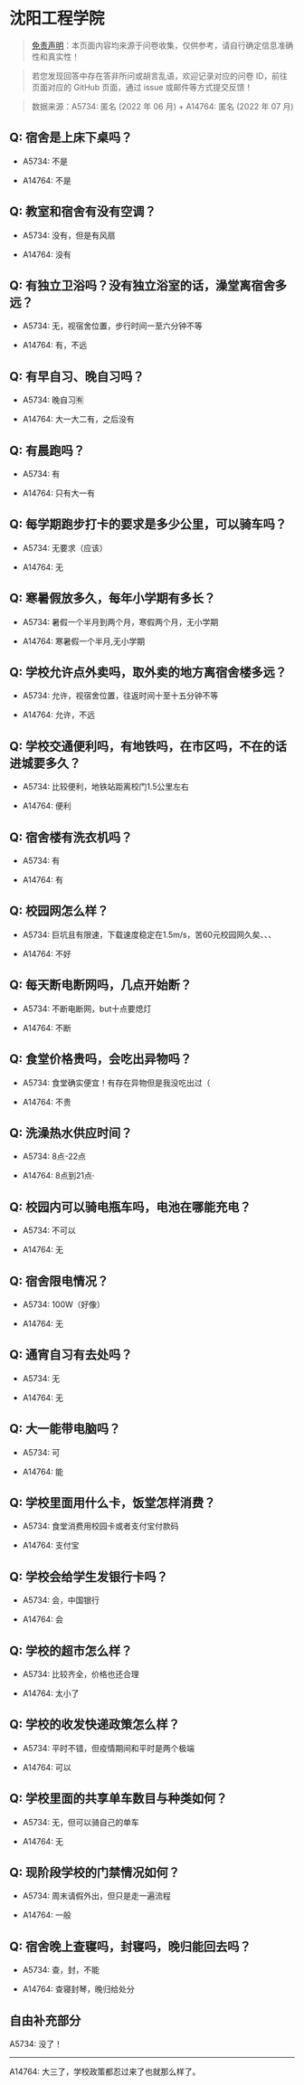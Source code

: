 # 沈阳工程学院

> [免责声明](https://colleges.chat/#_3)：本页面内容均来源于问卷收集，仅供参考，请自行确定信息准确性和真实性！

> 若您发现回答中存在答非所问或胡言乱语，欢迎记录对应的问卷 ID，前往页面对应的 GitHub 页面，通过 issue 或邮件等方式提交反馈！

> 数据来源：A5734: 匿名 (2022 年 06 月) + A14764: 匿名 (2022 年 07 月)

## Q: 宿舍是上床下桌吗？

- A5734: 不是

- A14764: 不是

## Q: 教室和宿舍有没有空调？

- A5734: 没有，但是有风扇

- A14764: 没有

## Q: 有独立卫浴吗？没有独立浴室的话，澡堂离宿舍多远？

- A5734: 无，视宿舍位置，步行时间一至六分钟不等

- A14764: 有，不远

## Q: 有早自习、晚自习吗？

- A5734: 晚自习🈶

- A14764: 大一大二有，之后没有

## Q: 有晨跑吗？

- A5734: 有

- A14764: 只有大一有

## Q: 每学期跑步打卡的要求是多少公里，可以骑车吗？

- A5734: 无要求（应该）

- A14764: 无

## Q: 寒暑假放多久，每年小学期有多长？

- A5734: 暑假一个半月到两个月，寒假两个月，无小学期

- A14764: 寒暑假一个半月,无小学期

## Q: 学校允许点外卖吗，取外卖的地方离宿舍楼多远？

- A5734: 允许，视宿舍位置，往返时间十至十五分钟不等

- A14764: 允许，不远

## Q: 学校交通便利吗，有地铁吗，在市区吗，不在的话进城要多久？

- A5734: 比较便利，地铁站距离校门1.5公里左右

- A14764: 便利

## Q: 宿舍楼有洗衣机吗？

- A5734: 有

- A14764: 有

## Q: 校园网怎么样？

- A5734: 巨坑且有限速，下载速度稳定在1.5m/s，苦60元校园网久矣、、、

- A14764: 不好

## Q: 每天断电断网吗，几点开始断？

- A5734: 不断电断网，but十点要熄灯

- A14764: 不断

## Q: 食堂价格贵吗，会吃出异物吗？

- A5734: 食堂确实便宜！有存在异物但是我没吃出过（

- A14764: 不贵

## Q: 洗澡热水供应时间？

- A5734: 8点-22点

- A14764: 8点到21点·

## Q: 校园内可以骑电瓶车吗，电池在哪能充电？

- A5734: 不可以

- A14764: 无

## Q: 宿舍限电情况？

- A5734: 100W（好像）

- A14764: 无

## Q: 通宵自习有去处吗？

- A5734: 无

- A14764: 无

## Q: 大一能带电脑吗？

- A5734: 可

- A14764: 能

## Q: 学校里面用什么卡，饭堂怎样消费？

- A5734: 食堂消费用校园卡或者支付宝付款码

- A14764: 支付宝

## Q: 学校会给学生发银行卡吗？

- A5734: 会，中国银行

- A14764: 会

## Q: 学校的超市怎么样？

- A5734: 比较齐全，价格也还合理

- A14764: 太小了

## Q: 学校的收发快递政策怎么样？

- A5734: 平时不错，但疫情期间和平时是两个极端

- A14764: 可以

## Q: 学校里面的共享单车数目与种类如何？

- A5734: 无，但可以骑自己的单车

- A14764: 无

## Q: 现阶段学校的门禁情况如何？

- A5734: 周末请假外出，但只是走一遍流程

- A14764: 一般

## Q: 宿舍晚上查寝吗，封寝吗，晚归能回去吗？

- A5734: 查，封，不能

- A14764: 查寝封琴，晚归给处分

## 自由补充部分

A5734: 没了！

***

A14764: 大三了，学校政策都忍过来了也就那么样了。